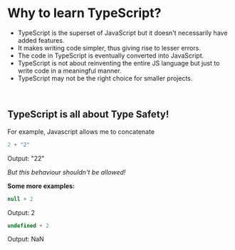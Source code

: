 # Why to learn TypeScript? 

- TypeScript is the superset of JavaScript but it doesn't necessarily have added features. 
- It makes writing code simpler, thus giving rise to lesser errors.
- The code in TypeScript is eventually converted into JavaScript. 
- TypeScript is not about reinventing the entire JS language but just to write code in a meaningful manner. 
- TypeScript may not be the right choice for smaller projects.

<br>

## TypeScript is all about Type Safety!

For example, Javascript allows me to concatenate 

``` javascript
2 + "2"
```
Output: "22"

*But this behaviour shouldn't be allowed!*

**Some more examples:**

``` javascript
null + 2
```
Output: 2

``` javascript
undefined + 2
```
Output: NaN